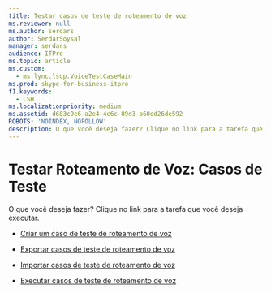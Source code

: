 ```yaml
---
title: Testar casos de teste de roteamento de voz
ms.reviewer: null
ms.author: serdars
author: SerdarSoysal
manager: serdars
audience: ITPro
ms.topic: article
ms.custom:
  - ms.lync.lscp.VoiceTestCaseMain
ms.prod: skype-for-business-itpro
f1.keywords:
  - CSH
ms.localizationpriority: medium
ms.assetid: d683c9e6-a2e4-4c6c-89d3-b60ed26de592
ROBOTS: 'NOINDEX, NOFOLLOW'
description: O que você deseja fazer? Clique no link para a tarefa que você deseja executar.
---
```


# <a name="test-voice-routing-test-cases"></a>Testar Roteamento de Voz: Casos de Teste

O que você deseja fazer? Clique no link para a tarefa que você deseja executar.

- [Criar um caso de teste de roteamento de voz](/previous-versions/office/lync-server-2013/lync-server-2013-create-a-voice-routing-test-case)

- [Exportar casos de teste de roteamento de voz](/previous-versions/office/lync-server-2013/lync-server-2013-export-voice-routing-test-cases)

- [Importar casos de teste de roteamento de voz](/previous-versions/office/lync-server-2013/lync-server-2013-import-voice-routing-test-cases)

- [Executar casos de teste de roteamento de voz](/previous-versions/office/lync-server-2013/lync-server-2013-run-voice-routing-test-cases)